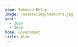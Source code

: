 ```yaml
---
name: Rebecca Refoy
image: /assets/img/team/rrs.jpg
year:
  - 2019
  - 2020
home: Government
title: Alum
---
```

